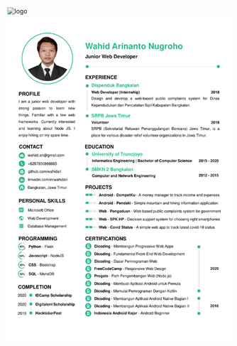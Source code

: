 <a title="Download PDF" href="https://github.com/wahidari/wahidari/tree/master/cv/cv.pdf">
  <img align="left" alt="logo" height="21px" src="https://img.shields.io/badge/download-PDF-f44336" />
</a>
<br>
<img align="left" alt="cv" src="https://raw.githubusercontent.com/wahidari/wahidari/master/cv/cv.png" />
